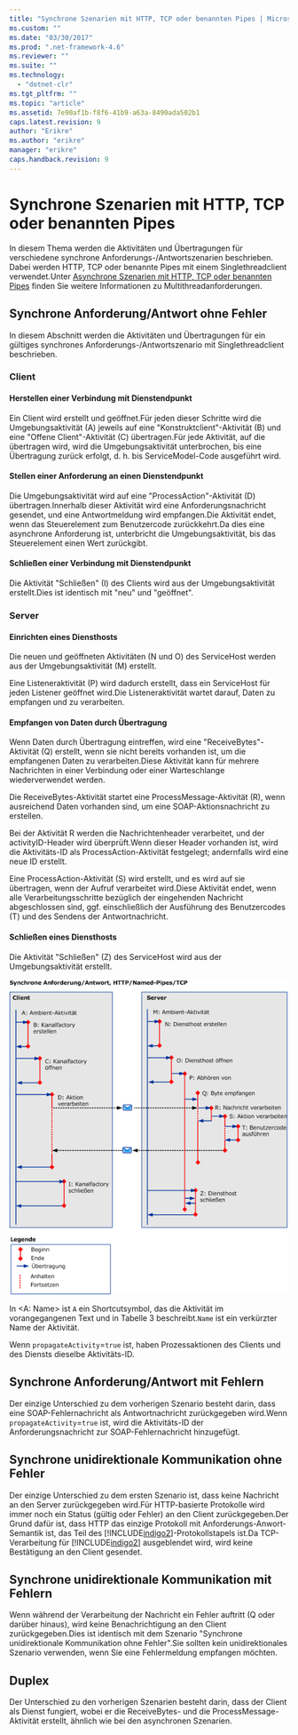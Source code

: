 ```yaml
---
title: "Synchrone Szenarien mit HTTP, TCP oder benannten Pipes | Microsoft Docs"
ms.custom: ""
ms.date: "03/30/2017"
ms.prod: ".net-framework-4.6"
ms.reviewer: ""
ms.suite: ""
ms.technology: 
  - "dotnet-clr"
ms.tgt_pltfrm: ""
ms.topic: "article"
ms.assetid: 7e90af1b-f8f6-41b9-a63a-8490ada502b1
caps.latest.revision: 9
author: "Erikre"
ms.author: "erikre"
manager: "erikre"
caps.handback.revision: 9
---
```

# Synchrone Szenarien mit HTTP, TCP oder benannten Pipes
In diesem Thema werden die Aktivitäten und Übertragungen für verschiedene synchrone Anforderungs\-\/Antwortszenarien beschrieben. Dabei werden HTTP, TCP oder benannte Pipes mit einem Singlethreadclient verwendet.Unter [Asynchrone Szenarien mit HTTP, TCP oder benannten Pipes](../../../../../docs/framework/wcf/diagnostics/tracing/asynchronous-scenarios-using-http-tcp-or-named-pipe.md) finden Sie weitere Informationen zu Multithreadanforderungen.  
  
## Synchrone Anforderung\/Antwort ohne Fehler  
 In diesem Abschnitt werden die Aktivitäten und Übertragungen für ein gültiges synchrones Anforderungs\-\/Antwortszenario mit Singlethreadclient beschrieben.  
  
### Client  
  
#### Herstellen einer Verbindung mit Dienstendpunkt  
 Ein Client wird erstellt und geöffnet.Für jeden dieser Schritte wird die Umgebungsaktivität \(A\) jeweils auf eine "Konstruktclient"\-Aktivität \(B\) und eine "Offene Client"\-Aktivität \(C\) übertragen.Für jede Aktivität, auf die übertragen wird, wird die Umgebungsaktivität unterbrochen, bis eine Übertragung zurück erfolgt, d. h. bis ServiceModel\-Code ausgeführt wird.  
  
#### Stellen einer Anforderung an einen Dienstendpunkt  
 Die Umgebungsaktivität wird auf eine "ProcessAction"\-Aktivität \(D\) übertragen.Innerhalb dieser Aktivität wird eine Anforderungsnachricht gesendet, und eine Antwortmeldung wird empfangen.Die Aktivität endet, wenn das Steuerelement zum Benutzercode zurückkehrt.Da dies eine asynchrone Anforderung ist, unterbricht die Umgebungsaktivität, bis das Steuerelement einen Wert zurückgibt.  
  
#### Schließen einer Verbindung mit Dienstendpunkt  
 Die Aktivität "Schließen" \(I\) des Clients wird aus der Umgebungsaktivität erstellt.Dies ist identisch mit "neu" und "geöffnet".  
  
### Server  
  
#### Einrichten eines Diensthosts  
 Die neuen und geöffneten Aktivitäten \(N und O\) des ServiceHost werden aus der Umgebungsaktivität \(M\) erstellt.  
  
 Eine Listeneraktivität \(P\) wird dadurch erstellt, dass ein ServiceHost für jeden Listener geöffnet wird.Die Listeneraktivität wartet darauf, Daten zu empfangen und zu verarbeiten.  
  
#### Empfangen von Daten durch Übertragung  
 Wenn Daten durch Übertragung eintreffen, wird eine "ReceiveBytes"\-Aktivität \(Q\) erstellt, wenn sie nicht bereits vorhanden ist, um die empfangenen Daten zu verarbeiten.Diese Aktivität kann für mehrere Nachrichten in einer Verbindung oder einer Warteschlange wiederverwendet werden.  
  
 Die ReceiveBytes\-Aktivität startet eine ProcessMessage\-Aktivität \(R\), wenn ausreichend Daten vorhanden sind, um eine SOAP\-Aktionsnachricht zu erstellen.  
  
 Bei der Aktivität R werden die Nachrichtenheader verarbeitet, und der activityID\-Header wird überprüft.Wenn dieser Header vorhanden ist, wird die Aktivitäts\-ID als ProcessAction\-Aktivität festgelegt; andernfalls wird eine neue ID erstellt.  
  
 Eine ProcessAction\-Aktivität \(S\) wird erstellt, und es wird auf sie übertragen, wenn der Aufruf verarbeitet wird.Diese Aktivität endet, wenn alle Verarbeitungsschritte bezüglich der eingehenden Nachricht abgeschlossen sind, ggf. einschließlich der Ausführung des Benutzercodes \(T\) und des Sendens der Antwortnachricht.  
  
#### Schließen eines Diensthosts  
 Die Aktivität "Schließen" \(Z\) des ServiceHost wird aus der Umgebungsaktivität erstellt.  
  
 ![Synchrone Szenarien mit HTTP&#47;TCP&#47;Named Pipes](../../../../../docs/framework/wcf/diagnostics/tracing/media/sync.gif "Sync")  
  
 In \<A: Name\> ist `A` ein Shortcutsymbol, das die Aktivität im vorangegangenen Text und in Tabelle 3 beschreibt.`Name` ist ein verkürzter Name der Aktivität.  
  
 Wenn `propagateActivity`\=`true` ist, haben Prozessaktionen des Clients und des Diensts dieselbe Aktivitäts\-ID.  
  
## Synchrone Anforderung\/Antwort mit Fehlern  
 Der einzige Unterschied zu dem vorherigen Szenario besteht darin, dass eine SOAP\-Fehlernachricht als Antwortnachricht zurückgegeben wird.Wenn `propagateActivity`\=`true` ist, wird die Aktivitäts\-ID der Anforderungsnachricht zur SOAP\-Fehlernachricht hinzugefügt.  
  
## Synchrone unidirektionale Kommunikation ohne Fehler  
 Der einzige Unterschied zu dem ersten Szenario ist, dass keine Nachricht an den Server zurückgegeben wird.Für HTTP\-basierte Protokolle wird immer noch ein Status \(gültig oder Fehler\) an den Client zurückgegeben.Der Grund dafür ist, dass HTTP das einzige Protokoll mit Anforderungs\-Anwort\-Semantik ist, das Teil des [!INCLUDE[indigo2](../../../../../includes/indigo2-md.md)]\-Protokollstapels ist.Da TCP\-Verarbeitung für [!INCLUDE[indigo2](../../../../../includes/indigo2-md.md)] ausgeblendet wird, wird keine Bestätigung an den Client gesendet.  
  
## Synchrone unidirektionale Kommunikation mit Fehlern  
 Wenn während der Verarbeitung der Nachricht ein Fehler auftritt \(Q oder darüber hinaus\), wird keine Benachrichtigung an den Client zurückgegeben.Dies ist identisch mit dem Szenario "Synchrone unidirektionale Kommunikation ohne Fehler".Sie sollten kein unidirektionales Szenario verwenden, wenn Sie eine Fehlermeldung empfangen möchten.  
  
## Duplex  
 Der Unterschied zu den vorherigen Szenarien besteht darin, dass der Client als Dienst fungiert, wobei er die ReceiveBytes\- und die ProcessMessage\-Aktivität erstellt, ähnlich wie bei den asynchronen Szenarien.